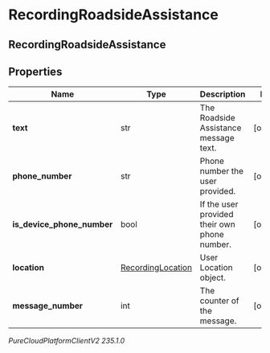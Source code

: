 # RecordingRoadsideAssistance

## RecordingRoadsideAssistance

## Properties

|Name | Type | Description | Notes|
|------------ | ------------- | ------------- | -------------|
| **text** | str | The Roadside Assistance message text. | [optional] |
| **phone_number** | str | Phone number the user provided. | [optional] |
| **is_device_phone_number** | bool | If the user provided their own phone number. | [optional] |
| **location** | [RecordingLocation](RecordingLocation) | User Location object. | [optional] |
| **message_number** | int | The counter of the message. | [optional] |



_PureCloudPlatformClientV2 235.1.0_
